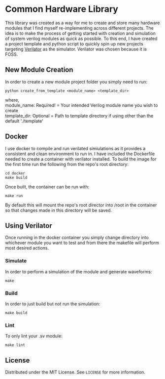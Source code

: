 # Common Hardware Library

This library was created as a way for me to create and store many hardware modules that I find myself re-implementing across different projects. The idea is to make the process of getting started with creation and simulation of system verilog modules as quick as possible. To this end, I have created a project template and python script to quickly spin up new projects targeting [Verilator](https://www.veripool.org/verilator/) as the simulator. Verilator was chosen because it is FOSS.

## New Module Creation
In order to create a new module project folder you simply need to run:
```shell
python create_from_template <module_name> <template_dir>
```
where,<br>
module_name: Required! = Your intended Verilog module name you wish to create<br>
template_dir: Optional = Path to template directory if using other than the default './template'

## Docker
I use docker to compile and run verilated simiulations as it provides a consistent and clean environment to run in. I have included the Dockerfile needed to create a container with verilator installed. To build the image for the first time run the following from the repo's root directory:
```shell
cd docker
make build
```
Once built, the container can be run with:
```shell
make run
```
By default this will mount the repo's root director into /root in the container so that changes made in this directory will be saved.

## Using Verilator
Once running in the docker container you simply change directory into whichever module you want to test and from there the makefile will perform most desired actions.

### Simulate
In order to perform a simulation of the module and generate waveforms:
```shell
make
```

### Build
In order to just build but not run the simulation:
```shell
make build
```

### Lint
To only lint your .sv module:
```shell
make lint
```

## License
Distributed under the MIT License. See `LICENSE` for more information.